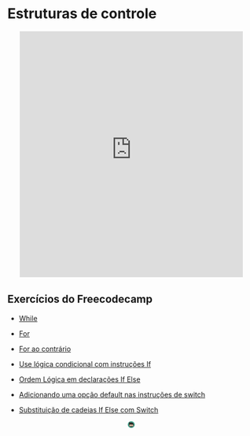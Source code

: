 # Estruturas de controle
<center>
<iframe src="https://rodrigoprestesmachado.github.io/cpw2/slides/javascript2/index.html#/1" title="Controle" width="90%" height="500" style="border:none;"></iframe>
</center>

## Exercícios do Freecodecamp

* [While](https://www.freecodecamp.org/learn/javascript-algorithms-and-data-structures/basic-javascript/iterate-with-javascript-while-loops)

* [For](https://www.freecodecamp.org/learn/javascript-algorithms-and-data-structures/basic-javascript/iterate-with-javascript-for-loops)

* [For ao contrário](https://www.freecodecamp.org/learn/javascript-algorithms-and-data-structures/basic-javascript/count-backwards-with-a-for-loop)

* [Use lógica condicional com instruções If](https://www.freecodecamp.org/learn/javascript-algorithms-and-data-structures/basic-javascript/use-conditional-logic-with-if-statements)

* [Ordem Lógica em declarações If Else](https://www.freecodecamp.org/learn/javascript-algorithms-and-data-structures/basic-javascript/logical-order-in-if-else-statements)

* [Adicionando uma opção default nas instruções de switch](https://www.freecodecamp.org/learn/javascript-algorithms-and-data-structures/basic-javascript/adding-a-default-option-in-switch-statements)

* [Substituição de cadeias If Else com Switch](https://www.freecodecamp.org/learn/javascript-algorithms-and-data-structures/basic-javascript/replacing-if-else-chains-with-switch)

<center><img src="../imgs/logo.png" alt="Rodrigo Prestes Machado" width="3%" height="3%"></img></center>
